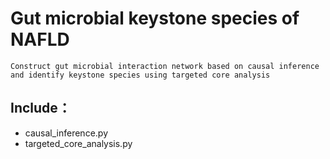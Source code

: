 # Gut microbial keystone species of NAFLD

    Construct gut microbial interaction network based on causal inference and identify keystone species using targeted core analysis
    
## Include：
- causal_inference.py
- targeted_core_analysis.py

